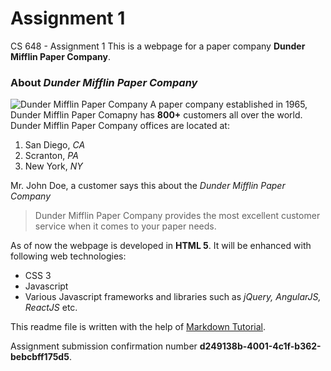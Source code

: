 # Assignment 1
 CS 648 - Assignment 1
  This is a webpage for a paper company **Dunder Mifflin Paper Company**. 
  ### About _Dunder Mifflin Paper Company_
  ![Dunder Mifflin Paper Company](http://net.archbold.k12.oh.us/ahs/web_class/Fall_11/TheOffice_yoder/images/dundermifflin2.jpg)
  A paper company established in 1965, Dunder Mifflin Paper Comapny has **800+** customers all over the world.
  Dunder Mifflin Paper Company offices are located at:
  1. San Diego, _CA_
  2. Scranton, _PA_
  3. New York, _NY_

  Mr. John Doe, a customer says this about the _Dunder Mifflin Paper Company_
  > Dunder Mifflin Paper Company provides the most excellent customer service when it comes to your paper needs.

As of now the webpage is developed in **HTML 5**. It will be enhanced with following web technologies:
* CSS 3
* Javascript
* Various Javascript frameworks and libraries such as _jQuery, AngularJS, ReactJS_ etc.

This readme file is written with the help of [Markdown Tutorial](https://www.markdowntutorial.com).

Assignment submission confirmation number **d249138b-4001-4c1f-b362-bebcbff175d5**.